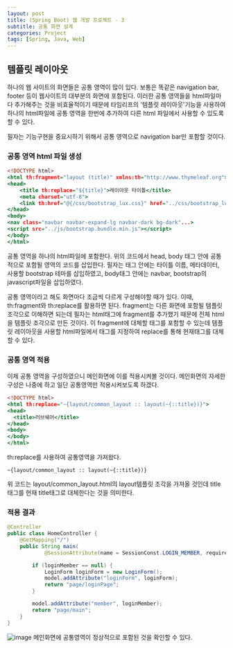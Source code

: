 ```yaml
---
layout: post
title: (Spring Boot) 웹 개발 프로젝트 - 3
subtitle: 공통 화면 설계
categories: Project
tags: [Spring, Java, Web]
---
```


## 템플릿 레이아웃
하나의 웹 사이트의 화면들은 공통 영역이 많이 있다. 보통은 똑같은 navigation bar, footer 등이 웹사이트의 대부분의 화면에 포함된다. 이러한 공통 영역들을 html파일마다 추가해주는 것을 비효율적이기 때문에 타임리프의 '템플릿 레이아웃'기능을 사용하여 하나의 html파일에 공통 영역을 한번에 추가하여 다른 html 파일에서 사용할 수 있도록 할 수 있다.

필자는 기능구현을 중요시하기 위해서 공통 영역으로 navigation bar만 포함할 것이다.

### 공통 영역 html 파일 생성

```common_layout.html
<!DOCTYPE html>
<html th:fragment="layout (title)" xmlns:th="http://www.thymeleaf.org">
<head>
    <title th:replace="${title}">레이아웃 타이틀</title>
    <meta charset="utf-8">
    <link th:href="@{/css/bootstrap_lux.css}" href="../css/bootstrap_lux.css" rel="stylesheet">
</head>
<body>
<nav class="navbar navbar-expand-lg navbar-dark bg-dark"...>
<script src="../js/bootstrap.bundle.min.js"></script>
</body>
</html>
```
공통 영역을 하나의 html파일에 포함한다. 위의 코드에서 head, body 태그 안에 공통적으로 포함될 영역의 코드를 삽입한다.
필자는 <head>태그 안에는 타이틀 이름, 메타데이터, 사용할 bootstrap 테마를 삽입하였고, body태그 안에는 navbar, bootstrap의 javascript파일을 삽입하였다. 

공통 영역이라고 해도 화면마다 조금씩 다르게 구성해야할 때가 있다. 이때, th:fragment와 th:replace를 활용하면 된다. fragment는 다른 화면에 포함될 템플릿 조각으로 이해하면 되는데 필자는 html태그에 fragment를 추가했기 때문에 전체 html을 템플릿 조각으로 만든 것이다. 이 fragment에 대체할 태그를 포함할 수 있는데 템플릿 레이아웃을 사용할 html파일에서 태그를 지정하여 replace를 통해 현재태그를 대체할 수 있다.
  

### 공통 영역 적용
  
이제 공통 영역을 구성하였으니 메인화면에 이를 적용시켜볼 것이다. 메인화면의 자세한 구성은 나중에 하고 일단 공통영역만 적용시켜보도록 하겠다.
  
```main.html
<!DOCTYPE html>
<html th:replace="~{layout/common_layout :: layout(~{::title})}">
<head>
  <title>러브쉐어</title>
</head>
<body>
</body>
</html>
```
th:replace를 사용하여 공통영역을 가져왔다. 
```
~{layout/common_layout :: layout(~{::title})}
```
위 코드는 layout/common_layout.html의 layout템플릿 조각을 가져올 것인데 title 태그를 현재 title태그로 대체한다는 것을 의미한다.
  

### 적용 결과
```HomeController.java
@Controller
public class HomeController {
    @GetMapping("/")
    public String main(
            @SessionAttribute(name = SessionConst.LOGIN_MEMBER, required = false) Member loginMember, Model model) {

        if (loginMember == null) {
            LoginForm loginForm = new LoginForm();
            model.addAttribute("loginForm", loginForm);
            return "page/loginPage";
        }

        model.addAttribute("member", loginMember);
        return "page/main";
    }
}
```  
![image](https://user-images.githubusercontent.com/71585151/219018491-be858b76-013f-4844-83a0-f7dbe98211c5.png)
메인화면에 공통영역이 정상적으로 포함된 것을 확인할 수 있다.
